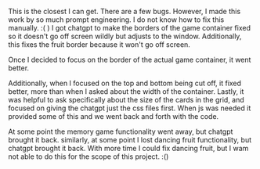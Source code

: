 This is the closest I can get. There are a few bugs. However, I made this work by
so much prompt engineering. I do not know how to fix this manually. :(       )
I got chatgpt to make the borders of the game container fixed so it doesn't go off screen wildly but adjusts to the window. Additionally, this fixes the fruit border because it won't go off screen.

Once I decided to focus on the border of the actual game container, it went better.

Additionally, when I focused on the top and bottom being cut off, it fixed better, more than when I asked about the width of the container.
Lastly, it was helpful to ask specifically about the size of the cards in the grid, and focused on giving the chatgpt just the css files first.
When js was needed it provided some of this and we went back and forth with the code.

At some point the memory game functionality went away, but chatgpt brought it back. similarly, at some point I lost dancing fruit functionality, but chatgpt brought it back. With more time I could fix dancing fruit, but I wam not able to do this for the scope of this project. :()